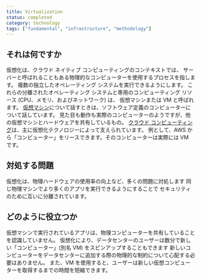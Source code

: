 ```yaml
---
title: Virtualization
status: completed
category: technology
tags: ["fundamental", "infrastructure", "methodology"]
---
```


## それは何ですか

仮想化は、クラウド ネイティブ コンピューティングのコンテキストでは、
サーバーと呼ばれることもある物理的なコンピューターを使用するプロセスを指します。
複数の独立したオペレーティング システムを実行できるようにします。
これらの分離されたオペレーティング システムと専用のコンピューティング リソース (CPU、メモリ、およびネットワーク) は、
仮想マシンまたは VM と呼ばれます。
[仮想マシン](/virtual-machine/)について話すときは、ソフトウェア定義のコンピューターについて話しています。
見た目も動作も実際のコンピューターのようですが、他の仮想マシンとハードウェアを共有しているもの。
[クラウド コンピューティング](/cloud-computing/)は、主に仮想化テクノロジーによって支えられています。
例として、AWS から「コンピューター」をリースできます。そのコンピューターは実際には VM です。

## 対処する問題

仮想化は、物理ハードウェアの使用率の向上など、多くの問題に対処します
同じ物理マシンでより多くのアプリを実行できるようにすることで
セキュリティのために互いに分離されています。

## どのように役立つか

仮想マシンで実行されているアプリは、物理コンピューターを共有していることを認識していません。
仮想化により、データセンターのユーザーは数分で新しい「コンピューター」(別名 VM) をスピンアップすることもできます
新しいコンピューターをデータセンターに追加する際の物理的な制約について心配する必要はありません。
また、VM を使用すると、ユーザーは新しい仮想コンピューターを取得するまでの時間を短縮できます。
